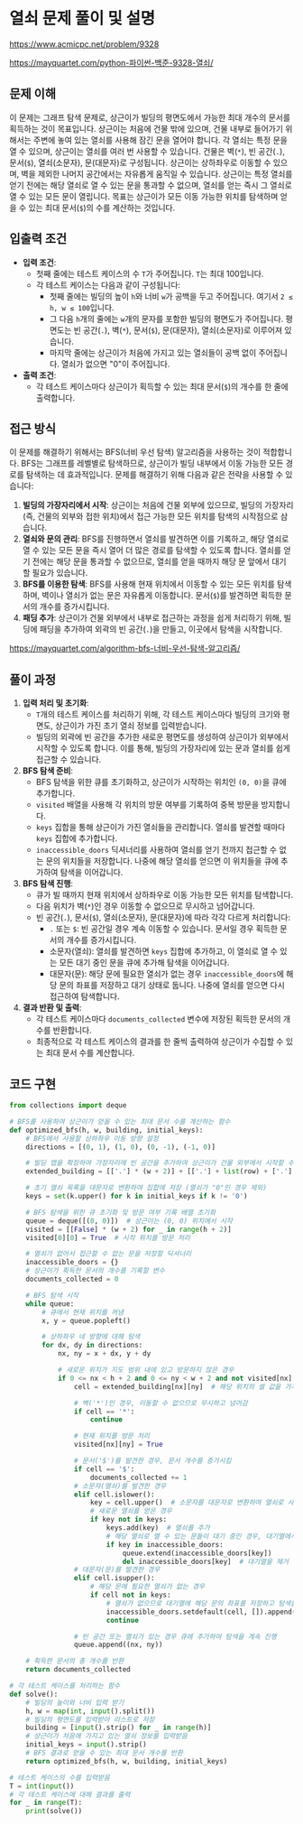# 열쇠 문제 풀이 및 설명

<https://www.acmicpc.net/problem/9328>

<https://mayquartet.com/python-파이썬-백준-9328-열쇠/>

## 문제 이해

이 문제는 그래프 탐색 문제로, 상근이가 빌딩의 평면도에서 가능한 최대 개수의 문서를 획득하는 것이 목표입니다. 상근이는 처음에 건물 밖에 있으며, 건물 내부로 들어가기 위해서는 주변에 놓여 있는 열쇠를 사용해 잠긴 문을 열어야 합니다. 각 열쇠는 특정 문을 열 수 있으며, 상근이는 열쇠를 여러 번 사용할 수 있습니다. 건물은 벽(`*`), 빈 공간(`.`), 문서(`$`), 열쇠(소문자), 문(대문자)로 구성됩니다. 상근이는 상하좌우로 이동할 수 있으며, 벽을 제외한 나머지 공간에서는 자유롭게 움직일 수 있습니다. 상근이는 특정 열쇠를 얻기 전에는 해당 열쇠로 열 수 있는 문을 통과할 수 없으며, 열쇠를 얻는 즉시 그 열쇠로 열 수 있는 모든 문이 열립니다. 목표는 상근이가 모든 이동 가능한 위치를 탐색하며 얻을 수 있는 최대 문서(`$`)의 수를 계산하는 것입니다.

## 입출력 조건

- **입력 조건**:
  - 첫째 줄에는 테스트 케이스의 수 `T`가 주어집니다. `T`는 최대 100입니다.
  - 각 테스트 케이스는 다음과 같이 구성됩니다:
    - 첫째 줄에는 빌딩의 높이 `h`와 너비 `w`가 공백을 두고 주어집니다. 여기서 `2 ≤ h, w ≤ 100`입니다.
    - 그 다음 `h`개의 줄에는 `w`개의 문자를 포함한 빌딩의 평면도가 주어집니다. 평면도는 빈 공간(`.`), 벽(`*`), 문서(`$`), 문(대문자), 열쇠(소문자)로 이루어져 있습니다.
    - 마지막 줄에는 상근이가 처음에 가지고 있는 열쇠들이 공백 없이 주어집니다. 열쇠가 없으면 "0"이 주어집니다.
- **출력 조건**:
  - 각 테스트 케이스마다 상근이가 획득할 수 있는 최대 문서(`$`)의 개수를 한 줄에 출력합니다.

## 접근 방식

이 문제를 해결하기 위해서는 BFS(너비 우선 탐색) 알고리즘을 사용하는 것이 적합합니다. BFS는 그래프를 레벨별로 탐색하므로, 상근이가 빌딩 내부에서 이동 가능한 모든 경로를 탐색하는 데 효과적입니다. 문제를 해결하기 위해 다음과 같은 전략을 사용할 수 있습니다:

1. **빌딩의 가장자리에서 시작**: 상근이는 처음에 건물 외부에 있으므로, 빌딩의 가장자리(즉, 건물의 외부와 접한 위치)에서 접근 가능한 모든 위치를 탐색의 시작점으로 삼습니다.
2. **열쇠와 문의 관리**: BFS를 진행하면서 열쇠를 발견하면 이를 기록하고, 해당 열쇠로 열 수 있는 모든 문을 즉시 열어 더 많은 경로를 탐색할 수 있도록 합니다. 열쇠를 얻기 전에는 해당 문을 통과할 수 없으므로, 열쇠를 얻을 때까지 해당 문 앞에서 대기할 필요가 있습니다.
3. **BFS를 이용한 탐색**: BFS를 사용해 현재 위치에서 이동할 수 있는 모든 위치를 탐색하며, 벽이나 열쇠가 없는 문은 자유롭게 이동합니다. 문서(`$`)를 발견하면 획득한 문서의 개수를 증가시킵니다.
4. **패딩 추가**: 상근이가 건물 외부에서 내부로 접근하는 과정을 쉽게 처리하기 위해, 빌딩에 패딩을 추가하여 외곽의 빈 공간(`.`)을 만들고, 이곳에서 탐색을 시작합니다.

<https://mayquartet.com/algorithm-bfs-너비-우선-탐색-알고리즘/>

## 풀이 과정

1. **입력 처리 및 초기화**:
   - `T`개의 테스트 케이스를 처리하기 위해, 각 테스트 케이스마다 빌딩의 크기와 평면도, 상근이가 가진 초기 열쇠 정보를 입력받습니다.
   - 빌딩의 외곽에 빈 공간을 추가한 새로운 평면도를 생성하여 상근이가 외부에서 시작할 수 있도록 합니다. 이를 통해, 빌딩의 가장자리에 있는 문과 열쇠를 쉽게 접근할 수 있습니다.
2. **BFS 탐색 준비**:
   - BFS 탐색을 위한 큐를 초기화하고, 상근이가 시작하는 위치인 `(0, 0)`을 큐에 추가합니다.
   - `visited` 배열을 사용해 각 위치의 방문 여부를 기록하여 중복 방문을 방지합니다.
   - `keys` 집합을 통해 상근이가 가진 열쇠들을 관리합니다. 열쇠를 발견할 때마다 `keys` 집합에 추가합니다.
   - `inaccessible_doors` 딕셔너리를 사용하여 열쇠를 얻기 전까지 접근할 수 없는 문의 위치들을 저장합니다. 나중에 해당 열쇠를 얻으면 이 위치들을 큐에 추가하여 탐색을 이어갑니다.
3. **BFS 탐색 진행**:
   - 큐가 빌 때까지 현재 위치에서 상하좌우로 이동 가능한 모든 위치를 탐색합니다.
   - 다음 위치가 벽(`*`)인 경우 이동할 수 없으므로 무시하고 넘어갑니다.
   - 빈 공간(`.`), 문서(`$`), 열쇠(소문자), 문(대문자)에 따라 각각 다르게 처리합니다:
     - `.` 또는 `$`: 빈 공간일 경우 계속 이동할 수 있습니다. 문서일 경우 획득한 문서의 개수를 증가시킵니다.
     - 소문자(열쇠): 열쇠를 발견하면 `keys` 집합에 추가하고, 이 열쇠로 열 수 있는 모든 대기 중인 문을 큐에 추가해 탐색을 이어갑니다.
     - 대문자(문): 해당 문에 필요한 열쇠가 없는 경우 `inaccessible_doors`에 해당 문의 좌표를 저장하고 대기 상태로 둡니다. 나중에 열쇠를 얻으면 다시 접근하여 탐색합니다.
4. **결과 반환 및 출력**:
   - 각 테스트 케이스마다 `documents_collected` 변수에 저장된 획득한 문서의 개수를 반환합니다.
   - 최종적으로 각 테스트 케이스의 결과를 한 줄씩 출력하여 상근이가 수집할 수 있는 최대 문서 수를 계산합니다.

## 코드 구현

```python
from collections import deque

# BFS를 사용하여 상근이가 얻을 수 있는 최대 문서 수를 계산하는 함수
def optimized_bfs(h, w, building, initial_keys):
    # BFS에서 사용할 상하좌우 이동 방향 설정
    directions = [(0, 1), (1, 0), (0, -1), (-1, 0)]

    # 빌딩 맵을 확장하여 가장자리에 빈 공간을 추가하여 상근이가 건물 외부에서 시작할 수 있도록 설정
    extended_building = [['.'] * (w + 2)] + [['.'] + list(row) + ['.'] for row in building] + [['.'] * (w + 2)]

    # 초기 열쇠 목록을 대문자로 변환하여 집합에 저장 (열쇠가 "0"인 경우 제외)
    keys = set(k.upper() for k in initial_keys if k != '0')

    # BFS 탐색을 위한 큐 초기화 및 방문 여부 기록 배열 초기화
    queue = deque([(0, 0)])  # 상근이는 (0, 0) 위치에서 시작
    visited = [[False] * (w + 2) for _ in range(h + 2)]
    visited[0][0] = True  # 시작 위치를 방문 처리

    # 열쇠가 없어서 접근할 수 없는 문을 저장할 딕셔너리
    inaccessible_doors = {}
    # 상근이가 획득한 문서의 개수를 기록할 변수
    documents_collected = 0

    # BFS 탐색 시작
    while queue:
        # 큐에서 현재 위치를 꺼냄
        x, y = queue.popleft()

        # 상하좌우 네 방향에 대해 탐색
        for dx, dy in directions:
            nx, ny = x + dx, y + dy

            # 새로운 위치가 지도 범위 내에 있고 방문하지 않은 경우
            if 0 <= nx < h + 2 and 0 <= ny < w + 2 and not visited[nx][ny]:
                cell = extended_building[nx][ny]  # 해당 위치의 셀 값을 가져옴

                # 벽('*')인 경우, 이동할 수 없으므로 무시하고 넘어감
                if cell == '*':
                    continue

                # 현재 위치를 방문 처리
                visited[nx][ny] = True

                # 문서('$')를 발견한 경우, 문서 개수를 증가시킴
                if cell == '$':
                    documents_collected += 1
                # 소문자(열쇠)를 발견한 경우
                elif cell.islower():
                    key = cell.upper()  # 소문자를 대문자로 변환하여 열쇠로 사용
                    # 새로운 열쇠를 얻은 경우
                    if key not in keys:
                        keys.add(key)  # 열쇠를 추가
                        # 해당 열쇠로 열 수 있는 문들이 대기 중인 경우, 대기열에서 꺼내 큐에 추가
                        if key in inaccessible_doors:
                            queue.extend(inaccessible_doors[key])
                            del inaccessible_doors[key]  # 대기열을 제거
                # 대문자(문)를 발견한 경우
                elif cell.isupper():
                    # 해당 문에 필요한 열쇠가 없는 경우
                    if cell not in keys:
                        # 열쇠가 없으므로 대기열에 해당 문의 좌표를 저장하고 탐색을 멈춤
                        inaccessible_doors.setdefault(cell, []).append((nx, ny))
                        continue

                # 빈 공간 또는 열쇠가 있는 경우 큐에 추가하여 탐색을 계속 진행
                queue.append((nx, ny))

    # 획득한 문서의 총 개수를 반환
    return documents_collected

# 각 테스트 케이스를 처리하는 함수
def solve():
    # 빌딩의 높이와 너비 입력 받기
    h, w = map(int, input().split())
    # 빌딩의 평면도를 입력받아 리스트로 저장
    building = [input().strip() for _ in range(h)]
    # 상근이가 처음에 가지고 있는 열쇠 정보를 입력받음
    initial_keys = input().strip()
    # BFS 결과로 얻을 수 있는 최대 문서 개수를 반환
    return optimized_bfs(h, w, building, initial_keys)

# 테스트 케이스의 수를 입력받음
T = int(input())
# 각 테스트 케이스에 대해 결과를 출력
for _ in range(T):
    print(solve())
```
